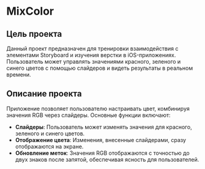 # MixColor

## Цель проекта
Данный проект предназначен для тренировки взаимодействия с элементами Storyboard и изучения верстки в iOS-приложениях. 
Пользователь может управлять значениями красного, зеленого и синего цветов с помощью слайдеров и видеть результаты в реальном времени.

## Описание проекта
Приложение позволяет пользователю настраивать цвет, комбинируя значения RGB через слайдеры. Основные функции включают:

- **Слайдеры**: Пользователь может изменять значения для красного, зеленого и синего цветов.
- **Отображение цвета**: Изменения, внесенные слайдерами, сразу отображаются на экране.
- **Обновление меток**: Значения RGB отображаются с точностью до двух знаков после запятой, обеспечивая ясность для пользователей.

